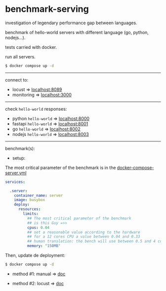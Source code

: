 # benchmark-serving

investigation of legendary performance gap between languages.

benchmark of hello-world servers with different language (go, python, nodejs...).

tests carried with docker.

run all servers.

````bash
$ docker compose up -d
````
---
connect to:

- locust => [localhost:8089](http://localhost:8089)
- monitoring => [localhost:3000](http://localhost:3000/containers/docker)

---
check `hello-world` responses:

- python `hello-world` => [localhost:8000](http://localhost:8000)
- fastapi `hello-world` => [localhost:8001](http://localhost:8001)
- go `hello-world` => [localhost:8002](http://localhost:8002)
- nodejs `hello-world` => [localhost:8003](http://localhost:8003)

---
benchmark(s):

- setup:

The most critical parameter of the benchmark is in the [docker-compose-server.yml](./docker-compose-server.yml)
````yaml
services:

  .server:
    container_name: server
    image: busybox
    deploy:
      resources:
        limits:
          ## The most critical parameter of the benchmark
          ## is this Guy =>>
          cpus: 0.04
          ## set a reasonable value according to the hardware
          ## for a 12 cores CPU a value between 0.04 and 0.33
          ## human translation: the bench will use between 0.5 and 4 cores
          memory: "150MB"
````

Then, update de deployment:
````bash
$ docker compose up -d
````


- method #1: manual => [doc](./bench/locust/readme.MD)


- method #2: locust => [doc](./bench/locust/readme.MD)
